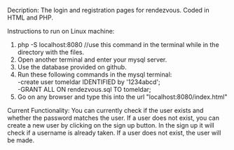 Decription: The login and registration pages for rendezvous. Coded in HTML and PHP. 

Instructions to run on Linux machine:  
1. php -S localhost:8080 //use this command in the terminal while in the directory with the files.  
2. Open another terminal and enter your mysql server.  
3. Use the database provided on github.  
3. Run these following commands in the mysql terminal:  
      -create user tomeldar IDENTIFIED by '1234abcd';  
      -GRANT ALL ON rendezvous.sql TO tomeldar;  
4. Go on any browser and type this into the url "localhost:8080/index.html"  

Current Functionality:
You can currently check if the user exists and whether the password matches the user. If a user does not exist, you can create a new user by clicking on the sign up button. In the sign up it will check if a username is already taken. If a user does not exist, the user will be made.
